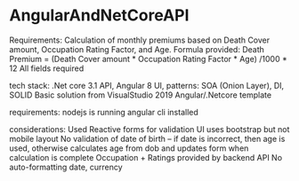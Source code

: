 # AngularAndNetCoreAPI
Requirements:
Calculation of monthly premiums based on Death Cover amount, Occupation Rating Factor, and Age.
Formula provided: 
Death Premium = (Death Cover amount * Occupation Rating Factor * Age) /1000 * 12
All fields required

tech stack:
.Net core 3.1 API, Angular 8 UI, 
patterns: SOA (Onion Layer), DI, SOLID
Basic solution from VisualStudio 2019 Angular/.Netcore template
 
requirements: 
nodejs is running
angular cli installed

considerations:
Used Reactive forms for validation
UI uses bootstrap but not mobile layout
No validation of date of birth – if date is incorrect, then age is used, otherwise calculates age from dob and updates form when calculation is complete
Occupation + Ratings provided by backend API
No auto-formatting date, currency